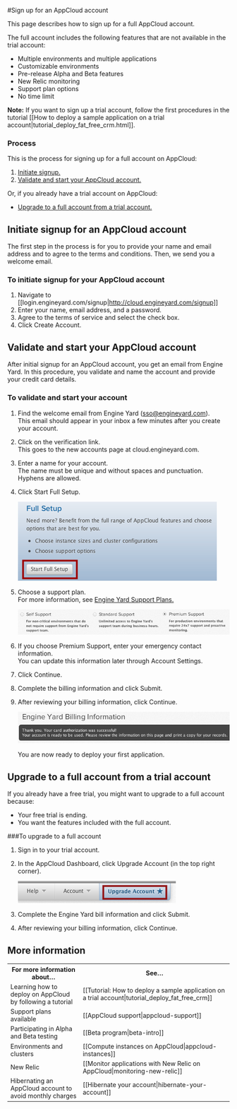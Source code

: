 #Sign up for an AppCloud account

This page describes how to sign up for a full AppCloud account. 

The full account includes the following features that are not available in the trial account:

* Multiple environments and multiple applications
* Customizable environments
* Pre-release Alpha and Beta features
* New Relic monitoring
* Support plan options
* No time limit

<b>Note:</b> If you want to sign up a trial account, follow the first procedures in the tutorial [[How to deploy a sample application on a trial account|tutorial_deploy_fat_free_crm.html]]. 

### Process

This is the process for signing up for a full account on AppCloud:

1.	[Initiate signup.][1]
2.	[Validate and start your AppCloud account.][2]

Or, if you already have a trial account on AppCloud:

*	[Upgrade to a full account from a trial account.][3]


<h2 id="topic1"> Initiate signup for an AppCloud account </h2>

The first step in the process is for you to provide your name and email address and to agree to the terms and conditions. Then, we send you a welcome email. 

### To initiate signup for your AppCloud account
 
1. Navigate to [[login.engineyard.com/signup|http://cloud.engineyard.com/signup]]
2. Enter your name, email address, and a password.
3. Agree to the terms of service and select the check box.
4. Click Create Account.


<h2 id="topic2"> Validate and start your AppCloud account</h2>

After initial signup for an AppCloud account, you get an email from Engine Yard. In this procedure, you validate and name the account and provide your credit card details.

### To validate and start your account
 
1. Find the welcome email from Engine Yard (sso@engineyard.com).   
    This email should appear in your inbox a few minutes after you create your account. 

2. Click on the verification link.  
    This goes to the new accounts page at cloud.engineyard.com.
 
3. Enter a name for your account.  
    The name must be unique and without spaces and punctuation. Hyphens are allowed.

4. Click Start Full Setup.

    ![Start Trial](images/full_setup.png)

5. Choose a support plan.  
    For more information, see <a href="http://www.engineyard.com/support-plans" target="_blank">Engine Yard Support Plans.</a> 

	![Support Plan](images/appcloud_support_plans.png)
	
6. If you choose Premium Support, enter your emergency contact information.  
    You can update this information later through Account Settings.	

6.  Click Continue.

6. Complete the billing information and click Submit.
	
7. After reviewing your billing information, click Continue.	

    ![Card authorization success](images/cc_authorization.png)

    You are now ready to deploy your first application. 
	
<h2 id="topic3">Upgrade to a full account from a trial account</h2>

If you already have a free trial, you might want to upgrade to a full account because:

* Your free trial is ending.  
* You want the features included with the full account.

###To upgrade to a full account

1. Sign in to your trial account.

2. In the AppCloud Dashboard, click Upgrade Account (in the top right corner).

    ![Upgrade account](images/upgrade_account.png)

3. Complete the Engine Yard bill information and click Submit.

4. After reviewing your billing information, click Continue.
	
	
<h2> More information</h2>

<table>
	  <tr>
	    <th>For more information about…</th><th>See…</th>
	  </tr>
	  <tr>
	    <td>Learning how to deploy on AppCloud by following a tutorial</td><td>[[Tutorial: How to deploy a sample application on a trial account|tutorial_deploy_fat_free_crm]] </td>
	  </tr>
	  <tr>
	    <td>Support plans available</td><td>[[AppCloud support|appcloud-support]]</td>
	  </tr>
	<tr>
	    <td>Participating in Alpha and Beta testing</td><td>[[Beta program|beta-intro]]</td>
	  </tr>
	<tr>
	    <td>Environments and clusters</td><td>[[Compute instances on AppCloud|appcloud-instances]]</td>
	  </tr>
	 <tr>
	    <td>New Relic</td><td>[[Monitor applications with New Relic on AppCloud|monitoring-new-relic]]</td>
	  </tr>
	<tr>
	    <td>Hibernating an AppCloud account to avoid monthly charges</td><td>[[Hibernate your account|hibernate-your-account]] </td>
	  </tr>
</table>

[1]: #topic1        "topic1"
[2]: #topic2        "topic2"
[3]: #topic3        "topic3"